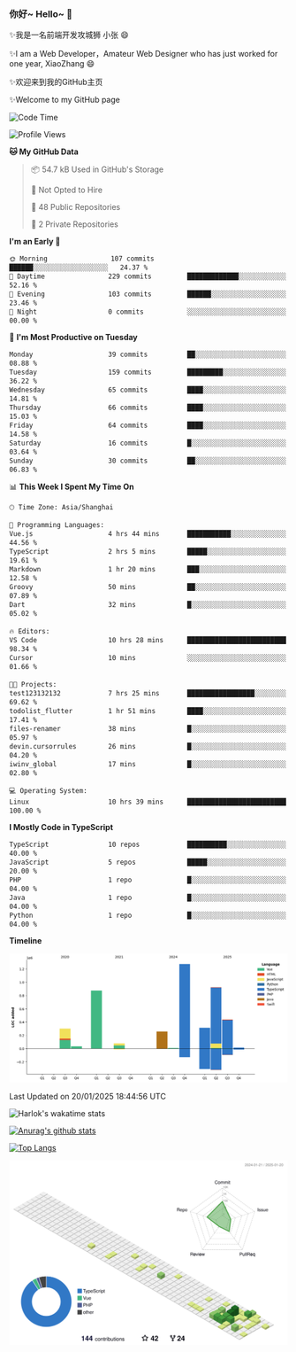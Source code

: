 ### 你好~ Hello~ 👋

✨我是一名前端开发攻城狮 小张 😄

✨I am a Web Developer，Amateur Web Designer who has just worked for one year, XiaoZhang 😄

✨欢迎来到我的GitHub主页

✨Welcome to my GitHub page
<!--
**7148505/7148505** is a ✨ _special_ ✨ repository because its `README.md` (this file) appears on your GitHub profile.

Here are some ideas to get you started:

- 🔭 I’m currently working on ...
- 🌱 I’m currently learning ...
- 👯 I’m looking to collaborate on ...
- 🤔 I’m looking for help with ...
- 💬 Ask me about ...
- 📫 How to reach me: ...
- 😄 Pronouns: ...
- ⚡ Fun fact: ...
-->

<!--START_SECTION:waka-->
![Code Time](http://img.shields.io/badge/Code%20Time-2%2C614%20hrs%2014%20mins-blue)

![Profile Views](http://img.shields.io/badge/Profile%20Views-3-blue)

**🐱 My GitHub Data** 

> 📦 54.7 kB Used in GitHub's Storage 
 > 
> 🚫 Not Opted to Hire
 > 
> 📜 48 Public Repositories 
 > 
> 🔑 2 Private Repositories 
 > 
**I'm an Early 🐤** 

```text
🌞 Morning                107 commits         ██████░░░░░░░░░░░░░░░░░░░   24.37 % 
🌆 Daytime                229 commits         █████████████░░░░░░░░░░░░   52.16 % 
🌃 Evening                103 commits         ██████░░░░░░░░░░░░░░░░░░░   23.46 % 
🌙 Night                  0 commits           ░░░░░░░░░░░░░░░░░░░░░░░░░   00.00 % 
```
📅 **I'm Most Productive on Tuesday** 

```text
Monday                   39 commits          ██░░░░░░░░░░░░░░░░░░░░░░░   08.88 % 
Tuesday                  159 commits         █████████░░░░░░░░░░░░░░░░   36.22 % 
Wednesday                65 commits          ████░░░░░░░░░░░░░░░░░░░░░   14.81 % 
Thursday                 66 commits          ████░░░░░░░░░░░░░░░░░░░░░   15.03 % 
Friday                   64 commits          ████░░░░░░░░░░░░░░░░░░░░░   14.58 % 
Saturday                 16 commits          █░░░░░░░░░░░░░░░░░░░░░░░░   03.64 % 
Sunday                   30 commits          ██░░░░░░░░░░░░░░░░░░░░░░░   06.83 % 
```


📊 **This Week I Spent My Time On** 

```text
🕑︎ Time Zone: Asia/Shanghai

💬 Programming Languages: 
Vue.js                   4 hrs 44 mins       ███████████░░░░░░░░░░░░░░   44.56 % 
TypeScript               2 hrs 5 mins        █████░░░░░░░░░░░░░░░░░░░░   19.61 % 
Markdown                 1 hr 20 mins        ███░░░░░░░░░░░░░░░░░░░░░░   12.58 % 
Groovy                   50 mins             ██░░░░░░░░░░░░░░░░░░░░░░░   07.89 % 
Dart                     32 mins             █░░░░░░░░░░░░░░░░░░░░░░░░   05.02 % 

🔥 Editors: 
VS Code                  10 hrs 28 mins      █████████████████████████   98.34 % 
Cursor                   10 mins             ░░░░░░░░░░░░░░░░░░░░░░░░░   01.66 % 

🐱‍💻 Projects: 
test123132132            7 hrs 25 mins       █████████████████░░░░░░░░   69.62 % 
todolist_flutter         1 hr 51 mins        ████░░░░░░░░░░░░░░░░░░░░░   17.41 % 
files-renamer            38 mins             █░░░░░░░░░░░░░░░░░░░░░░░░   05.97 % 
devin.cursorrules        26 mins             █░░░░░░░░░░░░░░░░░░░░░░░░   04.20 % 
iwinv_global             17 mins             █░░░░░░░░░░░░░░░░░░░░░░░░   02.80 % 

💻 Operating System: 
Linux                    10 hrs 39 mins      █████████████████████████   100.00 % 
```

**I Mostly Code in TypeScript** 

```text
TypeScript               10 repos            ██████████░░░░░░░░░░░░░░░   40.00 % 
JavaScript               5 repos             █████░░░░░░░░░░░░░░░░░░░░   20.00 % 
PHP                      1 repo              █░░░░░░░░░░░░░░░░░░░░░░░░   04.00 % 
Java                     1 repo              █░░░░░░░░░░░░░░░░░░░░░░░░   04.00 % 
Python                   1 repo              █░░░░░░░░░░░░░░░░░░░░░░░░   04.00 % 
```



**Timeline**

![Lines of Code chart](https://raw.githubusercontent.com/littleCareless/littleCareless/master/assets/bar_graph.png)


 Last Updated on 20/01/2025 18:44:56 UTC
<!--END_SECTION:waka-->
![Harlok's wakatime stats](https://github-readme-stats.vercel.app/api/wakatime?username=littleCareless)

[![Anurag's github stats](https://github-readme-stats.vercel.app/api?username=littleCareless)](https://github.com/anuraghazra/github-readme-stats)

[![Top Langs](https://github-readme-stats.vercel.app/api/top-langs/?username=littleCareless&layout=compact)](https://github.com/anuraghazra/github-readme-stats)

![](./profile-3d-contrib/profile-green-animate.svg)
